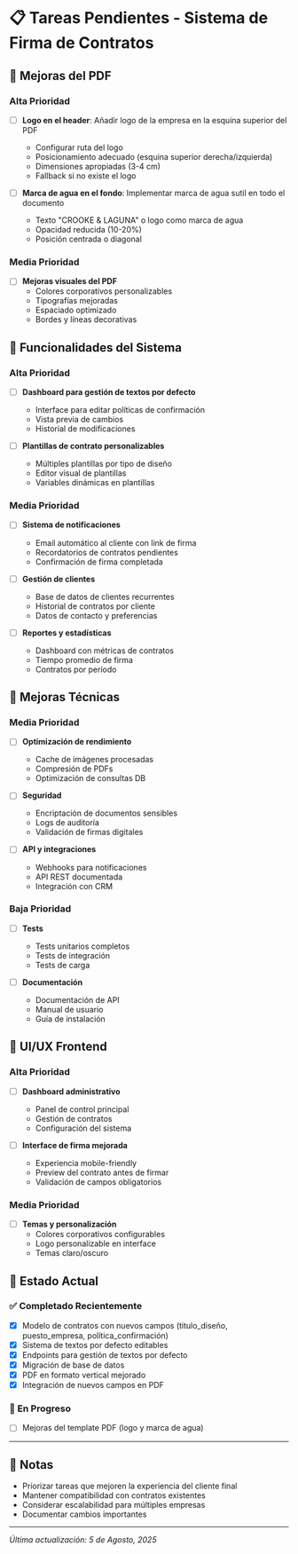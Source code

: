 # 📋 Tareas Pendientes - Sistema de Firma de Contratos

## 🎨 Mejoras del PDF

### Alta Prioridad
- [ ] **Logo en el header**: Añadir logo de la empresa en la esquina superior del PDF
  - Configurar ruta del logo
  - Posicionamiento adecuado (esquina superior derecha/izquierda)
  - Dimensiones apropiadas (3-4 cm)
  - Fallback si no existe el logo

- [ ] **Marca de agua en el fondo**: Implementar marca de agua sutil en todo el documento
  - Texto "CROOKE & LAGUNA" o logo como marca de agua
  - Opacidad reducida (10-20%)
  - Posición centrada o diagonal

### Media Prioridad  
- [ ] **Mejoras visuales del PDF**
  - Colores corporativos personalizables
  - Tipografías mejoradas
  - Espaciado optimizado
  - Bordes y líneas decorativas

## 🚀 Funcionalidades del Sistema

### Alta Prioridad
- [ ] **Dashboard para gestión de textos por defecto**
  - Interface para editar políticas de confirmación
  - Vista previa de cambios
  - Historial de modificaciones

- [ ] **Plantillas de contrato personalizables**
  - Múltiples plantillas por tipo de diseño
  - Editor visual de plantillas
  - Variables dinámicas en plantillas

### Media Prioridad
- [ ] **Sistema de notificaciones**
  - Email automático al cliente con link de firma
  - Recordatorios de contratos pendientes
  - Confirmación de firma completada

- [ ] **Gestión de clientes**
  - Base de datos de clientes recurrentes
  - Historial de contratos por cliente
  - Datos de contacto y preferencias

- [ ] **Reportes y estadísticas**
  - Dashboard con métricas de contratos
  - Tiempo promedio de firma
  - Contratos por período

## 🔧 Mejoras Técnicas

### Media Prioridad
- [ ] **Optimización de rendimiento**
  - Cache de imágenes procesadas
  - Compresión de PDFs
  - Optimización de consultas DB

- [ ] **Seguridad**
  - Encriptación de documentos sensibles
  - Logs de auditoría
  - Validación de firmas digitales

- [ ] **API y integraciones**
  - Webhooks para notificaciones
  - API REST documentada
  - Integración con CRM

### Baja Prioridad
- [ ] **Tests**
  - Tests unitarios completos
  - Tests de integración
  - Tests de carga

- [ ] **Documentación**
  - Documentación de API
  - Manual de usuario
  - Guía de instalación

## 🎯 UI/UX Frontend

### Alta Prioridad
- [ ] **Dashboard administrativo**
  - Panel de control principal
  - Gestión de contratos
  - Configuración del sistema

- [ ] **Interface de firma mejorada**
  - Experiencia mobile-friendly
  - Preview del contrato antes de firmar
  - Validación de campos obligatorios

### Media Prioridad
- [ ] **Temas y personalización**
  - Colores corporativos configurables
  - Logo personalizable en interface
  - Temas claro/oscuro

## 🚦 Estado Actual

### ✅ Completado Recientemente
- [x] Modelo de contratos con nuevos campos (titulo_diseño, puesto_empresa, política_confirmación)
- [x] Sistema de textos por defecto editables
- [x] Endpoints para gestión de textos por defecto
- [x] Migración de base de datos
- [x] PDF en formato vertical mejorado
- [x] Integración de nuevos campos en PDF

### 🔄 En Progreso
- [ ] Mejoras del template PDF (logo y marca de agua)

---

## 📝 Notas

- Priorizar tareas que mejoren la experiencia del cliente final
- Mantener compatibilidad con contratos existentes
- Considerar escalabilidad para múltiples empresas
- Documentar cambios importantes

---

*Última actualización: 5 de Agosto, 2025*